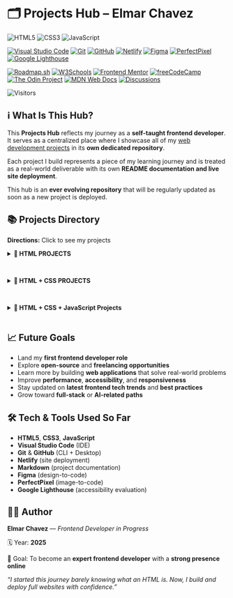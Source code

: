 # 🗂️ Projects Hub – Elmar Chavez

![HTML5](https://img.shields.io/badge/HTML5-E34F26?style=for-the-badge&logo=html5&logoColor=white)
![CSS3](https://img.shields.io/badge/CSS3-1572B6?style=for-the-badge&logo=css3&logoColor=white)
![JavaScript](https://img.shields.io/badge/JavaScript-F7DF1E?style=for-the-badge&logo=javascript&logoColor=black)

[![Visual Studio Code](https://img.shields.io/badge/VS%20Code-007ACC?style=for-the-badge&logo=visual-studio-code&logoColor=white)](https://code.visualstudio.com/)
[![Git](https://img.shields.io/badge/Git-F05032?style=for-the-badge&logo=git&logoColor=white)](https://git-scm.com/)
[![GitHub](https://img.shields.io/badge/GitHub-181717?style=for-the-badge&logo=github&logoColor=white)](https://github.com/)
[![Netlify](https://img.shields.io/badge/Netlify-00C7B7?style=for-the-badge&logo=netlify&logoColor=white)](https://www.netlify.com/)
[![Figma](https://img.shields.io/badge/Figma-F24E1E?style=for-the-badge&logo=figma&logoColor=white)](https://www.figma.com/)
[![PerfectPixel](https://img.shields.io/badge/PerfectPixel-F56C94?style=for-the-badge)](https://chrome.google.com/webstore/detail/perfectpixel-by-welldonecod/dkaagdgjmgdmbnecmcefdhjekcoceebi)
[![Google Lighthouse](https://img.shields.io/badge/Lighthouse-Audit-00B0FF?style=for-the-badge&logo=lighthouse&logoColor=white)](https://developer.chrome.com/docs/lighthouse/overview)

[![Roadmap.sh](https://img.shields.io/badge/Roadmap.sh-333333?style=for-the-badge&logoColor=white)](https://roadmap.sh)
[![W3Schools](https://img.shields.io/badge/W3Schools-3a9c42?style=for-the-badge&logo=w3schools&logoColor=white)](https://www.w3schools.com/)
[![Frontend Mentor](https://img.shields.io/badge/Frontend%20Mentor-3e54a3?style=for-the-badge&logo=frontendmentor&logoColor=white)](https://www.frontendmentor.io/)
[![freeCodeCamp](https://img.shields.io/badge/freeCodeCamp-27273D?style=for-the-badge&logo=freecodecamp&logoColor=white)](https://www.freecodecamp.org/)
[![The Odin Project](https://img.shields.io/badge/The%20Odin%20Project-1E293B?style=for-the-badge&logo=theodinproject&logoColor=white)](https://www.theodinproject.com/)
[![MDN Web Docs](https://img.shields.io/badge/MDN_Web_Docs-000000?style=for-the-badge&logo=mdnwebdocs&logoColor=white)](https://developer.mozilla.org/)
[![Discussions](https://img.shields.io/badge/Join%20the-Discussion-blueviolet?style=for-the-badge&logo=github)](https://github.com/CodingWithJiro/Projects/discussions)

![Visitors](https://visitor-badge.laobi.icu/badge?page_id=CodingWithJiro.Projects-Hub)

## ℹ️ What Is This Hub?

This **Projects Hub** reflects my journey as a **self-taught frontend developer**. It serves as a centralized place where I showcase all of my [web development projects](#-projects-directory) in its **own dedicated repository**.

Each project I build represents a piece of my learning journey and is treated as a real-world deliverable with its own **README documentation and live site deployment**.

This hub is an **ever evolving repository** that will be regularly updated as soon as a new project is deployed.

## 📚 Projects Directory

**Directions:** Click to see my projects

<details>

<summary><strong> 📄 HTML PROJECTS </strong></summary>

<br>

| Project                                                | Preview                                                                                                                                                         | Links                                                                                                                                          |
| ------------------------------------------------------ | --------------------------------------------------------------------------------------------------------------------------------------------------------------- | ---------------------------------------------------------------------------------------------------------------------------------------------- |
| **1. Beginner Portfolio Website**                      | <img src="https://raw.githubusercontent.com/CodingWithJiro/beginner-portfolio-website/main/screenshot.png" width="200" alt="Site preview image.">               | [🌐](https://beginner-portfolio-website-jiro.netlify.app/) \| [💻](https://github.com/CodingWithJiro/beginner-portfolio-website)               |
| &nbsp;&nbsp;&nbsp;&nbsp;**»** _Recipe Page_            | <img src="https://raw.githubusercontent.com/CodingWithJiro/beginner-portfolio-website-recipe/main/screenshot.png" width="200" alt="Site preview image.">        | [🌐](https://mac-and-cheese-recipe-jiro.netlify.app/) \| [💻](https://github.com/CodingWithJiro/beginner-portfolio-website-recipe)             |
| &nbsp;&nbsp;&nbsp;&nbsp;**»** _Table Tennis Page_      | <img src="https://raw.githubusercontent.com/CodingWithJiro/beginner-portfolio-website-table-tennis/main/screenshot.png" width="200" alt="Site preview image.">  | [🌐](https://table-tennis-jiro.netlify.app/) \| [💻](https://github.com/CodingWithJiro/beginner-portfolio-website-table-tennis)                |
| &nbsp;&nbsp;&nbsp;&nbsp;**»** _HTML Forms_             | <img src="https://raw.githubusercontent.com/CodingWithJiro/beginner-portfolio-website-forms/main/screenshot.png" width="200" alt="Site preview image.">         | [🌐](https://html5-forms-jiro.netlify.app/) \| [💻](https://github.com/CodingWithJiro/beginner-portfolio-website-forms)                        |
| **2. FreeCodeCamp Projects**                           | <img src="https://raw.githubusercontent.com/CodingWithJiro/freecodecamp-html/main/img/site-preview-desktop_1440x960.png" width="200" alt="Site preview image."> | [🌐](https://html-fcc-jiro.netlify.app/) \| [💻](https://github.com/CodingWithJiro/freecodecamp-html)                                          |
| &nbsp;&nbsp;&nbsp;&nbsp;**»** _Book Catalog Table_     | <img src="https://raw.githubusercontent.com/CodingWithJiro/freecodecamp-html-book-catalog-table/main/screenshot.png" width="200" alt="Site preview image.">     | [🌐](https://book-catalog-table-fcc-jiro.netlify.app/) \| [💻](https://github.com/CodingWithJiro/freecodecamp-html-book-catalog-table)         |
| &nbsp;&nbsp;&nbsp;&nbsp;**»** _Checkout Page_          | <img src="https://raw.githubusercontent.com/CodingWithJiro/freecodecamp-html-checkout-page/main/screenshot.png" width="200" alt="Site preview image.">          | [🌐](https://checkout-page-fcc-jiro.netlify.app/) \| [💻](https://github.com/CodingWithJiro/freecodecamp-html-checkout-page)                   |
| &nbsp;&nbsp;&nbsp;&nbsp;**»** _Event Hub Page_         | <img src="https://raw.githubusercontent.com/CodingWithJiro/freecodecamp-html-event-hub-page/main/screenshot.png" width="200" alt="Site preview image.">         | [🌐](https://event-hub-page-fcc-jiro.netlify.app/) \| [💻](https://github.com/CodingWithJiro/freecodecamp-html-event-hub-page)                 |
| &nbsp;&nbsp;&nbsp;&nbsp;**»** _Movie Review Page_      | <img src="https://raw.githubusercontent.com/CodingWithJiro/freecodecamp-html-movie-review-page/main/screenshot.png" width="200" alt="Site preview image.">      | [🌐](https://movie-review-page-fcc-jiro.netlify.app/) \| [💻](https://github.com/CodingWithJiro/freecodecamp-html-movie-review-page)           |
| &nbsp;&nbsp;&nbsp;&nbsp;**»** _Recipe Page_            | <img src="https://raw.githubusercontent.com/CodingWithJiro/freecodecamp-html-recipe-page/main/screenshot.png" width="200" alt="Site preview image.">            | [🌐](https://recipe-page-fcc-jiro.netlify.app/) \| [💻](https://github.com/CodingWithJiro/freecodecamp-html-recipe-page)                       |
| &nbsp;&nbsp;&nbsp;&nbsp;**»** _Survey Form_            | <img src="https://raw.githubusercontent.com/CodingWithJiro/freecodecamp-html-survey-form/main/screenshot.png" width="200" alt="Site preview image.">            | [🌐](https://survey-form-fcc-jiro.netlify.app/) \| [💻](https://github.com/CodingWithJiro/freecodecamp-html-survey-form)                       |
| &nbsp;&nbsp;&nbsp;&nbsp;**»** _Travel Agency Page_     | <img src="https://raw.githubusercontent.com/CodingWithJiro/freecodecamp-html-travel-agency-page/main/screenshot.png" width="200" alt="Site preview image.">     | [🌐](https://travel-agency-page-fcc-jiro.netlify.app/) \| [💻](https://github.com/CodingWithJiro/freecodecamp-html-travel-agency-page)         |
| &nbsp;&nbsp;&nbsp;&nbsp;**»** _Video Compilation Page_ | <img src="https://raw.githubusercontent.com/CodingWithJiro/freecodecamp-html-video-compilation-page/main/screenshot.png" width="200" alt="Site preview image."> | [🌐](https://video-compilation-page-fcc-jiro.netlify.app/) \| [💻](https://github.com/CodingWithJiro/freecodecamp-html-video-compilation-page) |
| **3. The Little Taco Shop Website**                    | <img src="https://raw.githubusercontent.com/CodingWithJiro/the-little-taco-shop-website-v1/main/screenshot1.png" width="200" alt="Site preview image.">         | [🌐](https://the-little-taco-shop-v1-jiro.netlify.app/) \| [💻](https://github.com/CodingWithJiro/the-little-taco-shop-website-v1)             |

</details>

&nbsp;

<details>

<summary><strong>🎨 HTML + CSS PROJECTS </strong></summary>

<br>

| Project                                                         | Preview                                                                                                                                                                                                | Links                                                                                                                                                   |
| --------------------------------------------------------------- | ------------------------------------------------------------------------------------------------------------------------------------------------------------------------------------------------------ | ------------------------------------------------------------------------------------------------------------------------------------------------------- |
| **1. The Little Taco Shop Website v2**                          | <img src="https://raw.githubusercontent.com/CodingWithJiro/the-little-taco-shop-website-v2/main/images/site-preview-desktop_1440x960.png" width="200" alt="Site preview image.">                       | [🌐](https://the-little-taco-shop-v2-jiro.netlify.app/) \| [💻](https://github.com/CodingWithJiro/the-little-taco-shop-website-v2)                      |
| **2. Living the Simple Life**                                   | <img src="https://raw.githubusercontent.com/CodingWithJiro/living-the-simple-life/main/img/site-preview-desktop_1440x960.png" width="200" alt="Site preview image.">                                   | [🌐](https://living-the-simple-life-jiro.netlify.app/) \| [💻](https://github.com/CodingWithJiro/living-the-simple-life)                                |
| **3. Chris Courses Learning Platform**                          | <img src="https://raw.githubusercontent.com/CodingWithJiro/chris-courses-website/main/img/site-preview-desktop_1440x960.png" width="200" alt="Site preview image.">                                    | [🌐](https://chris-courses-jiro.netlify.app/) \| [💻](https://github.com/CodingWithJiro/chris-courses-website)                                          |
| **4. YouTube Clone Website**                                    | <img src="https://raw.githubusercontent.com/CodingWithJiro/youtube-clone-website/main/img/site-preview-desktop_1440x960.png" width="200" alt="Site preview image.">                                    | [🌐](https://youtube-clone-jiro.netlify.app/) \| [💻](https://github.com/CodingWithJiro/youtube-clone-website)                                          |
| **5. Simple Landing Page**                                      | <img src="https://raw.githubusercontent.com/CodingWithJiro/simple-landing-page/main/img/site-preview-desktop_1440x960.png" width="200" alt="Site preview image.">                                      | [🌐](https://simple-landing-page-jiro.netlify.app/) \| [💻](https://github.com/CodingWithJiro/simple-landing-page)                                      |
| **6. W3Schools Projects**                                       | <img src="https://raw.githubusercontent.com/CodingWithJiro/w3schools-html-css-projects/main/img/site-preview-desktop-dark_1440x960.png" width="200" alt="Site preview image.">                         | [🌐](https://html-css-projects-w3s-jiro.netlify.app/) \| [💻](https://github.com/CodingWithJiro/w3schools-html-css-projects)                            |
| **7. FreeCodeCamp Projects**                                    | <img src="https://raw.githubusercontent.com/CodingWithJiro/freecodecamp-css/main/img/site-preview-desktop_1440x960.png" width="200" alt="Site preview image.">                                         | [🌐](https://css-fcc-jiro.netlify.app/) \| [💻](https://github.com/CodingWithJiro/freecodecamp-css)                                                     |
| &nbsp;&nbsp;&nbsp;&nbsp;**»** _Availability Table_              | <img src="https://raw.githubusercontent.com/CodingWithJiro/freecodecamp-css-availability-table/main/screenshot.png" width="200" alt="Site preview image.">                                             | [🌐](https://availability-table-fcc-jiro.netlify.app/) \| [💻](https://github.com/CodingWithJiro/freecodecamp-css-availability-table)                   |
| &nbsp;&nbsp;&nbsp;&nbsp;**»** _Blog Post Card_                  | <img src="https://raw.githubusercontent.com/CodingWithJiro/freecodecamp-css-blog-post-card/main/screenshot.png" width="200" alt="Site preview image.">                                                 | [🌐](https://blog-post-card-fcc-jiro.netlify.app/) \| [💻](https://github.com/CodingWithJiro/freecodecamp-css-blog-post-card)                           |
| &nbsp;&nbsp;&nbsp;&nbsp;**»** _Book Inventory App_              | <img src="https://raw.githubusercontent.com/CodingWithJiro/freecodecamp-css-book-inventory-app/main/screenshot.png" width="200" alt="Site preview image.">                                             | [🌐](https://book-inventory-app-fcc-jiro.netlify.app/) \| [💻](https://github.com/CodingWithJiro/freecodecamp-css-book-inventory-app)                   |
| &nbsp;&nbsp;&nbsp;&nbsp;**»** _Business Card_                   | <img src="https://raw.githubusercontent.com/CodingWithJiro/freecodecamp-css-business-card/main/screenshot.png" width="200" alt="Site preview image.">                                                  | [🌐](https://business-card-fcc-jiro.netlify.app/) \| [💻](https://github.com/CodingWithJiro/freecodecamp-css-business-card)                             |
| &nbsp;&nbsp;&nbsp;&nbsp;**»** _Confidential Email Page_         | <img src="https://raw.githubusercontent.com/CodingWithJiro/freecodecamp-css-confidential-email-page/main/screenshot.png" width="200" alt="Site preview image.">                                        | [🌐](https://confidential-email-page-fcc-jiro.netlify.app/) \| [💻](https://github.com/CodingWithJiro/freecodecamp-css-confidential-email-page)         |
| &nbsp;&nbsp;&nbsp;&nbsp;**»** _Contact Form_                    | <img src="https://raw.githubusercontent.com/CodingWithJiro/freecodecamp-css-contact-form/main/screenshot.png" width="200" alt="Site preview image.">                                                   | [🌐](https://contact-form-fcc-jiro.netlify.app/) \| [💻](https://github.com/CodingWithJiro/freecodecamp-css-contact-form)                               |
| &nbsp;&nbsp;&nbsp;&nbsp;**»** _Event Flyer Page_                | <img src="https://raw.githubusercontent.com/CodingWithJiro/freecodecamp-css-event-flyer-page/main/screenshot.png" width="200" alt="Site preview image.">                                               | [🌐](https://event-flyer-page-fcc-jiro.netlify.app/) \| [💻](https://github.com/CodingWithJiro/freecodecamp-css-event-flyer-page)                       |
| &nbsp;&nbsp;&nbsp;&nbsp;**»** _House Painting_                  | <img src="https://raw.githubusercontent.com/CodingWithJiro/freecodecamp-css-house-painting/main/screenshot.png" width="200" alt="Site preview image.">                                                 | [🌐](https://house-painting-fcc-jiro.netlify.app/) \| [💻](https://github.com/CodingWithJiro/freecodecamp-css-house-painting)                           |
| &nbsp;&nbsp;&nbsp;&nbsp;**»** _Job Application Form_            | <img src="https://raw.githubusercontent.com/CodingWithJiro/freecodecamp-css-job-application-form/main/screenshot.png" width="200" alt="Site preview image.">                                           | [🌐](https://job-application-form-fcc-jiro.netlify.app/) \| [💻](https://github.com/CodingWithJiro/freecodecamp-css-job-application-form)               |
| &nbsp;&nbsp;&nbsp;&nbsp;**»** _Magazine Layout_                 | <img src="https://raw.githubusercontent.com/CodingWithJiro/freecodecamp-css-magazine-layout/main/screenshot.png" width="200" alt="Site preview image.">                                                | [🌐](https://magazine-layout-fcc-jiro.netlify.app/) \| [💻](https://github.com/CodingWithJiro/freecodecamp-css-magazine-layout)                         |
| &nbsp;&nbsp;&nbsp;&nbsp;**»** _Moon Orbit_                      | <img src="https://raw.githubusercontent.com/CodingWithJiro/freecodecamp-css-moon-orbit/main/screenshot.png" width="200" alt="Site preview image.">                                                     | [🌐](https://moon-orbit-fcc-jiro.netlify.app/) \| [💻](https://github.com/CodingWithJiro/freecodecamp-css-moon-orbit)                                   |
| &nbsp;&nbsp;&nbsp;&nbsp;**»** _Newspaper Article_               | <img src="https://raw.githubusercontent.com/CodingWithJiro/freecodecamp-css-newspaper-article/main/screenshot.png" width="200" alt="Site preview image.">                                              | [🌐](https://newspaper-article-fcc-jiro.netlify.app/) \| [💻](https://github.com/CodingWithJiro/freecodecamp-css-newspaper-article)                     |
| &nbsp;&nbsp;&nbsp;&nbsp;**»** _Page of Playing Cards_           | <img src="https://raw.githubusercontent.com/CodingWithJiro/freecodecamp-css-page-of-playing-cards/main/screenshot.png" width="200" alt="Site preview image.">                                          | [🌐](https://page-of-playing-cards-fcc-jiro.netlify.app/) \| [💻](https://github.com/CodingWithJiro/freecodecamp-css-page-of-playing-cards)             |
| &nbsp;&nbsp;&nbsp;&nbsp;**»** _Personal Portfolio_              | <img src="https://raw.githubusercontent.com/CodingWithJiro/freecodecamp-css-personal-portfolio/main/screenshot.png" width="200" alt="Site preview image.">                                             | [🌐](https://personal-portfolio-fcc-jiro.netlify.app/) \| [💻](https://github.com/CodingWithJiro/freecodecamp-css-personal-portfolio)                   |
| &nbsp;&nbsp;&nbsp;&nbsp;**»** _Product Landing Page_            | <img src="https://raw.githubusercontent.com/CodingWithJiro/freecodecamp-css-product-landing-page/main/screenshot.png" width="200" alt="Site preview image.">                                           | [🌐](https://product-landing-page-fcc-jiro.netlify.app/) \| [💻](https://github.com/CodingWithJiro/freecodecamp-css-product-landing-page)               |
| &nbsp;&nbsp;&nbsp;&nbsp;**»** _Set of Colored Boxes_            | <img src="https://raw.githubusercontent.com/CodingWithJiro/freecodecamp-css-set-of-colored-boxes/main/screenshot.png" width="200" alt="Site preview image.">                                           | [🌐](https://set-of-colored-boxes-fcc-jiro.netlify.app/) \| [💻](https://github.com/CodingWithJiro/freecodecamp-css-set-of-colored-boxes)               |
| &nbsp;&nbsp;&nbsp;&nbsp;**»** _Stylized To-Do List_             | <img src="https://raw.githubusercontent.com/CodingWithJiro/freecodecamp-css-stylized-to-do-list/main/screenshot.png" width="200" alt="Site preview image.">                                            | [🌐](https://stylized-to-do-list-fcc-jiro.netlify.app/) \| [💻](https://github.com/CodingWithJiro/freecodecamp-css-stylized-to-do-list)                 |
| &nbsp;&nbsp;&nbsp;&nbsp;**»** _Technical Documentation Page_    | <img src="https://raw.githubusercontent.com/CodingWithJiro/freecodecamp-css-technical-document-page/main/screenshot.png" width="200" alt="Site preview image.">                                        | [🌐](https://technical-document-page-fcc-jiro.netlify.app/) \| [💻](https://github.com/CodingWithJiro/freecodecamp-css-technical-document-page)         |
| &nbsp;&nbsp;&nbsp;&nbsp;**»** _Tribute Page_                    | <img src="https://raw.githubusercontent.com/CodingWithJiro/freecodecamp-css-tribute-page/main/screenshot.png" width="200" alt="Site preview image.">                                                   | [🌐](https://tribute-page-fcc-jiro.netlify.app/) \| [💻](https://github.com/CodingWithJiro/freecodecamp-css-tribute-page)                               |
| &nbsp;&nbsp;&nbsp;&nbsp;**»** _Simple Omelette Recipe_          | <img src="https://raw.githubusercontent.com/CodingWithJiro/frontend-mentor-simple-omelette-recipe/main/img/site-preview-desktop_1440x960.png" width="200" alt="Site preview image.">                   | [🌐](https://simple-omelette-recipe-fm-jiro.netlify.app/) \| [💻](https://github.com/CodingWithJiro/frontend-mentor-simple-omelette-recipe)             |
| &nbsp;&nbsp;&nbsp;&nbsp;**»** _QR Code Component_               | <img src="https://raw.githubusercontent.com/CodingWithJiro/frontend-mentor-qr-code-component/main/img/site-preview-desktop_1440x960.png" width="200" alt="Site preview image.">                        | [🌐](https://qr-code-component-fm-jiro.netlify.app/) \| [💻](https://github.com/CodingWithJiro/frontend-mentor-qr-code-component)                       |
| &nbsp;&nbsp;&nbsp;&nbsp;**»** _Blog Preview Card_               | <img src="https://raw.githubusercontent.com/CodingWithJiro/frontend-mentor-blog-preview-card/main/img/site-preview-desktop_1440x960.png" width="200" alt="Site preview image.">                        | [🌐](https://blog-preview-card-fm-jiro.netlify.app/) \| [💻](https://github.com/CodingWithJiro/frontend-mentor-blog-preview-card)                       |
| &nbsp;&nbsp;&nbsp;&nbsp;**»** _Social Links Profile_            | <img src="https://raw.githubusercontent.com/CodingWithJiro/frontend-mentor-social-links-profile/main/img/site-preview-desktop_1440x960.png" width="200" alt="Site preview image.">                     | [🌐](https://social-links-profile-fm-jiro.netlify.app/) \| [💻](https://github.com/CodingWithJiro/frontend-mentor-social-links-profile)                 |
| &nbsp;&nbsp;&nbsp;&nbsp;**»** _Product Preview Card_            | <img src="https://raw.githubusercontent.com/CodingWithJiro/frontend-mentor-product-preview-card/main/img/site-preview-desktop_1440x960.png" width="200" alt="Site preview image.">                     | [🌐](https://product-preview-card-fm-jiro.netlify.app/) \| [💻](https://github.com/CodingWithJiro/frontend-mentor-product-preview-card)                 |
| &nbsp;&nbsp;&nbsp;&nbsp;**»** _Four-Card Feature Section_       | <img src="https://raw.githubusercontent.com/CodingWithJiro/frontend-mentor-four-card-feature-section/main/img/site-preview-desktop_1440x960.png" width="200" alt="Site preview image.">                | [🌐](https://four-card-feature-section-fm-jiro.netlify.app/) \| [💻](https://github.com/CodingWithJiro/frontend-mentor-four-card-feature-section)       |
| &nbsp;&nbsp;&nbsp;&nbsp;**»** _Testimonials Grid Section_       | <img src="https://raw.githubusercontent.com/CodingWithJiro/frontend-mentor-testimonials-grid-section/main/assets/img/site-preview-desktop_1440x960.png" width="200" alt="Site preview image.">         | [🌐](https://testimonials-grid-section-fm-jiro.netlify.app/) \| [💻](https://github.com/CodingWithJiro/frontend-mentor-testimonials-grid-section)       |
| &nbsp;&nbsp;&nbsp;&nbsp;**»** _Results Summary Component_       | <img src="https://raw.githubusercontent.com/CodingWithJiro/frontend-mentor-results-summary-component/main/assets/img/site-preview-desktop_1440x960.png" width="200" alt="Site preview image.">         | [🌐](https://results-summary-component-fm-jiro.netlify.app/) \| [💻](https://github.com/CodingWithJiro/frontend-mentor-results-summary-component)       |
| &nbsp;&nbsp;&nbsp;&nbsp;**»** _NFT Preview Card Component_      | <img src="https://raw.githubusercontent.com/CodingWithJiro/frontend-mentor-nft-preview-card-component/main/assets/img/site-preview-desktop-dark_1440x960.png" width="200" alt="Site preview image.">   | [🌐](https://nft-preview-card-component-fm-jiro.netlify.app/) \| [💻](https://github.com/CodingWithJiro/frontend-mentor-nft-preview-card-component)     |
| &nbsp;&nbsp;&nbsp;&nbsp;**»** _Order Summary Component_         | <img src="https://raw.githubusercontent.com/CodingWithJiro/frontend-mentor-order-summary-component/main/assets/img/site-preview-desktop_1440x960.png" width="200" alt="Site preview image.">           | [🌐](https://order-summary-component-fm-jiro.netlify.app/) \| [💻](https://github.com/CodingWithJiro/frontend-mentor-order-summary-component)           |
| &nbsp;&nbsp;&nbsp;&nbsp;**»** _Stats Preview Card Component_    | <img src="https://raw.githubusercontent.com/CodingWithJiro/frontend-mentor-stats-preview-card-component/main/assets/img/site-preview-desktop-dark_1440x960.png" width="200" alt="Site preview image."> | [🌐](https://stats-preview-card-component-fm-jiro.netlify.app/) \| [💻](https://github.com/CodingWithJiro/frontend-mentor-stats-preview-card-component) |
| &nbsp;&nbsp;&nbsp;&nbsp;**»** _3-Column Preview Card Component_ | <img src="https://raw.githubusercontent.com/CodingWithJiro/frontend-mentor-3-column-preview-card-component/main/assets/img/site-preview-desktop_1440x960.png" width="200" alt="Site preview image.">   | [🌐](https://three-column-preview-card-fm-jiro.netlify.app/) \| [💻](https://github.com/CodingWithJiro/frontend-mentor-3-column-preview-card-component) |
| &nbsp;&nbsp;&nbsp;&nbsp;**»** _Profile Card Component_          | <img src="https://raw.githubusercontent.com/CodingWithJiro/frontend-mentor-profile-card-component/main/assets/img/site-preview-desktop_1440x960.png" width="200" alt="Site preview image.">            | [🌐](https://profile-card-component-fm-jiro.netlify.app/) \| [💻](https://github.com/CodingWithJiro/frontend-mentor-profile-card-component)             |
| &nbsp;&nbsp;&nbsp;&nbsp;**»** _Social Proof Section_            | <img src="https://raw.githubusercontent.com/CodingWithJiro/frontend-mentor-social-proof-section/main/assets/img/site-preview-desktop_1440x960.png" width="200" alt="Site preview image.">              | [🌐](https://social-proof-section-fm-jiro.netlify.app/) \| [💻](https://github.com/CodingWithJiro/frontend-mentor-social-proof-section)                 |
| &nbsp;&nbsp;&nbsp;&nbsp;**»** _Single Price Grid Component_     | <img src="https://raw.githubusercontent.com/CodingWithJiro/frontend-mentor-single-price-grid-component/main/assets/img/site-preview-desktop_1440x960.png" width="200" alt="Site preview image.">       | [🌐](https://single-price-grid-component-fm-jiro.netlify.app/) \| [💻](https://github.com/CodingWithJiro/frontend-mentor-single-price-grid-component)   |
| &nbsp;&nbsp;&nbsp;&nbsp;**»** _Huddle Landing Page_             | <img src="https://raw.githubusercontent.com/CodingWithJiro/frontend-mentor-huddle-landing-page/main/assets/img/site-preview-desktop_1440x960.png" width="200" alt="Site preview image.">               | [🌐](https://huddle-landing-page-fm-jiro.netlify.app/) \| [💻](https://github.com/CodingWithJiro/frontend-mentor-huddle-landing-page)                   |
| &nbsp;&nbsp;&nbsp;&nbsp;**»** _Bento Grid_                      | <img src="https://raw.githubusercontent.com/CodingWithJiro/frontend-mentor-bento-grid/main/assets/img/site-preview-desktop_1440x960.png" width="200" alt="Site preview image.">                        | [🌐](https://bento-grid-fm-jiro.netlify.app/) \| [💻](https://github.com/CodingWithJiro/frontend-mentor-bento-grid)                                     |
| &nbsp;&nbsp;&nbsp;&nbsp;**»** _Fylo Data Storage Component_     | <img src="https://raw.githubusercontent.com/CodingWithJiro/frontend-mentor-fylo-data-storage-component/main/assets/img/site-preview-desktop-dark_1440x960.png" width="200" alt="Site preview image.">  | [🌐](https://fylo-data-storage-component-fm-jiro.netlify.app/) \| [💻](https://github.com/CodingWithJiro/frontend-mentor-fylo-data-storage-component)   |

<!-- | &nbsp;&nbsp;&nbsp;&nbsp;**»** _TITLE_ | <img src="IMAGE" width="200" alt="Site preview image."> | [🌐](LINK) \| [💻](REPO) | -->

</details>

&nbsp;

<details>

<summary><strong>🚀 HTML + CSS + JavaScript Projects</strong></summary>

<br>

| Project                              | Preview                                                                                                                                                                    | Links                                                                                                                                |
| ------------------------------------ | -------------------------------------------------------------------------------------------------------------------------------------------------------------------------- | ------------------------------------------------------------------------------------------------------------------------------------ |
| **1. Conquering Responsive Layouts** | <img src="https://raw.githubusercontent.com/CodingWithJiro/conquering-responsive-layout/main/img/site-preview-desktop_1440x960.png" width="200" alt="Site preview image."> | [🌐](https://conquering-responsive-layout-jiro.netlify.app/) \| [💻](https://github.com/CodingWithJiro/conquering-responsive-layout) |

</details>

<br>

## 📈 Future Goals

- Land my **first frontend developer role**
- Explore **open-source** and **freelancing opportunities**
- Learn more by building **web applications** that solve real-world problems
- Improve **performance**, **accessibility**, and **responsiveness**
- Stay updated on **latest frontend tech trends** and **best practices**
- Grow toward **full-stack** or **AI-related paths**

## 🛠️ Tech & Tools Used So Far

- **HTML5**, **CSS3**, **JavaScript**
- **Visual Studio Code** (IDE)
- **Git** & **GitHub** (CLI + Desktop)
- **Netlify** (site deployment)
- **Markdown** (project documentation)
- **Figma** (design-to-code)
- **PerfectPixel** (image-to-code)
- **Google Lighthouse** (accessibility evaluation)

## 🧑‍💻 Author

**Elmar Chavez** — _Frontend Developer in Progress_

🗓️ Year: **2025**

🎯 Goal: To become an **expert frontend developer** with a **strong presence online**

_“I started this journey barely knowing what an HTML is. Now, I build and deploy full websites with confidence.”_
